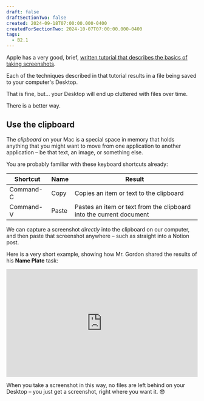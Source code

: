 ```yaml
---
draft: false
draftSectionTwo: false
created: 2024-09-18T07:00:00.000-0400
createdForSectionTwo: 2024-10-07T07:00:00.000-0400
tags:
  - B2.1
---
```


Apple has a very good, brief, [written tutorial that describes the basics of taking screenshots](https://support.apple.com/en-ca/102646).

Each of the techniques described in that tutorial results in a file being saved to your computer's Desktop.

That is fine, but... your Desktop will end up cluttered with files over time.

There is a better way.

## Use the clipboard

The *clipboard* on your Mac is a special space in memory that holds anything that you might want to move from one application to another application – be that text, an image, or something else.

You are probably familiar with these keyboard shortcuts already:

|Shortcut|Name|Result|
|-|-|-|
|Command-C|Copy|Copies an item or text to the clipboard|
|Command-V|Paste|Pastes an item or text from the clipboard into the current document|

We can capture a screenshot *directly* into the clipboard on our computer, and then paste that screenshot anywhere – such as straight into a Notion post.

Here is a very short example, showing how Mr. Gordon shared the results of his **Name Plate** task:

<div style="padding:56.25% 0 0 0;position:relative;">
	<iframe src="https://player.vimeo.com/video/1010441115?h=f8539417c1&amp;badge=0&amp;autopause=0&amp;player_id=0&amp;app_id=58479&portrait=0&byline=0&title=0" frameborder="0" allow="autoplay; fullscreen; picture-in-picture; clipboard-write" style="position:absolute;top:0;left:0;width:100%;height:100%;" title="Opening the Teamspace">
	</iframe>
	</div>
<script src="https://player.vimeo.com/api/player.js"></script>

When you take a screenshot in this way, no files are left behind on your Desktop – you just get a screenshot, right where you want it. 😎